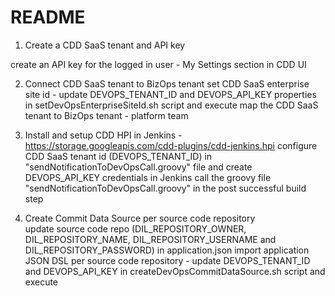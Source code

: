 # README

1. Create a CDD SaaS tenant and API key

create an API key for the logged in user - My Settings section in CDD UI

2. Connect CDD SaaS tenant to BizOps tenant
set CDD SaaS enterprise site id - update DEVOPS_TENANT_ID and DEVOPS_API_KEY properties in setDevOpsEnterpriseSiteId.sh script and execute
map the CDD SaaS tenant to BizOps tenant - platform team

3. Install and setup CDD HPI in Jenkins - https://storage.googleapis.com/cdd-plugins/cdd-jenkins.hpi
configure CDD SaaS tenant id (DEVOPS_TENANT_ID) in "sendNotificationToDevOpsCall.groovy" file and create DEVOPS_API_KEY credentials in Jenkins
call the groovy file "sendNotificationToDevOpsCall.groovy" in the post successful build step

4. Create Commit Data Source per source code repository  
update source code repo (DIL_REPOSITORY_OWNER, DIL_REPOSITORY_NAME, DIL_REPOSITORY_USERNAME and DIL_REPOSITORY_PASSWORD) in application.json
import application JSON DSL per source code repository - update DEVOPS_TENANT_ID and DEVOPS_API_KEY in createDevOpsCommitDataSource.sh script and execute


